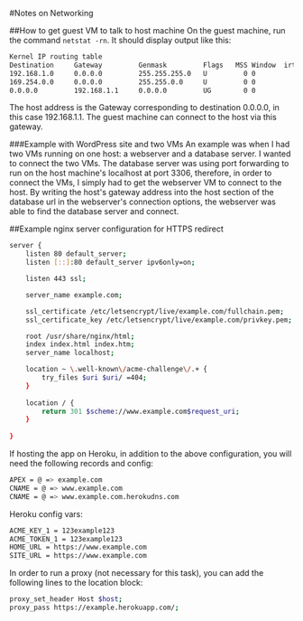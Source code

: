 #Notes on Networking

##How to get guest VM to talk to host machine
On the guest machine, run the command `netstat -rn`.
It should display output like this:
```bash
Kernel IP routing table
Destination     Gateway         Genmask         Flags   MSS Window  irtt Iface
192.168.1.0     0.0.0.0         255.255.255.0   U         0 0          0 wlan0
169.254.0.0     0.0.0.0         255.255.0.0     U         0 0          0 wlan0
0.0.0.0         192.168.1.1     0.0.0.0         UG        0 0          0 wlan0
```
The host address is the Gateway corresponding to destination 0.0.0.0, in this case 192.168.1.1. The guest machine can connect to the host via this gateway.

###Example with WordPress site and two VMs
An example was when I had two VMs running on one host: a webserver and a database server. I wanted to connect the two VMs. The database server was using port forwarding to run on the host machine's localhost at port 3306, therefore, in order to connect the VMs, I simply had to get the webserver VM to connect to the host. By writing the host's gateway address into the host section of the database url in the webserver's connection options, the webserver was able to find the database server and connect.

##Example nginx server configuration for HTTPS redirect
```bash
server {
	listen 80 default_server;
	listen [::]:80 default_server ipv6only=on;

	listen 443 ssl;

	server_name example.com;

	ssl_certificate /etc/letsencrypt/live/example.com/fullchain.pem;
	ssl_certificate_key /etc/letsencrypt/live/example.com/privkey.pem;

	root /usr/share/nginx/html;
	index index.html index.htm;
	server_name localhost;

	location ~ \.well-known\/acme-challenge\/.+ {
		try_files $uri $uri/ =404;
	}
	
	location / {
		return 301 $scheme://www.example.com$request_uri;
	}
	
}
```

If hosting the app on Heroku, in addition to the above configuration, you will need the following records and config:
```bash
APEX = @ => example.com
CNAME = @ => www.example.com
CNAME = @ => www.example.com.herokudns.com
```

Heroku config vars:
```bash
ACME_KEY_1 = 123example123
ACME_TOKEN_1 = 123example123
HOME_URL = https://www.example.com
SITE_URL = https://www.example.com
```

In order to run a proxy (not necessary for this task), you can add the following lines to the location block:
```bash
proxy_set_header Host $host;
proxy_pass https://example.herokuapp.com/;
```